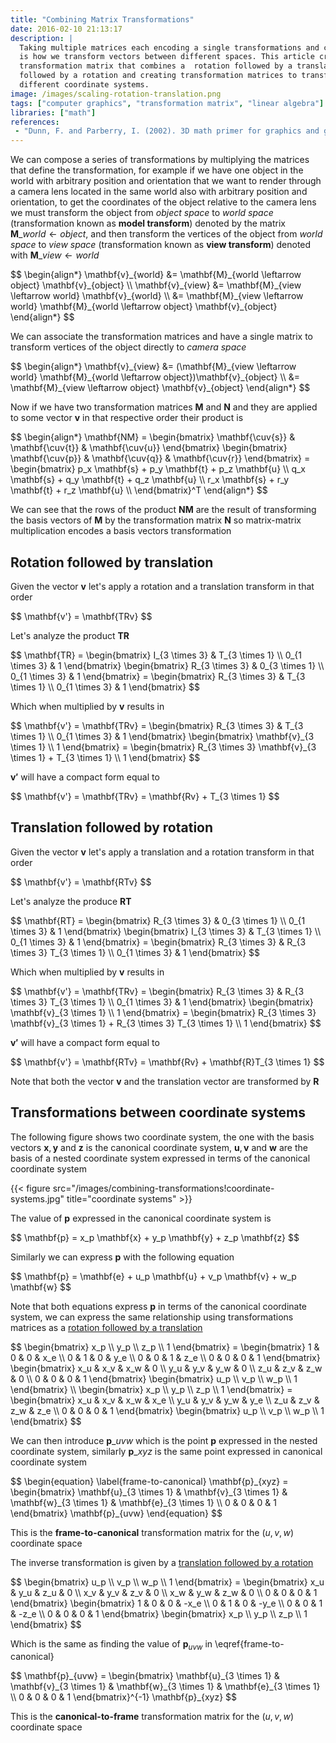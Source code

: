 ```yaml
---
title: "Combining Matrix Transformations"
date: 2016-02-10 21:13:17
description: |
  Taking multiple matrices each encoding a single transformations and combining them
  is how we transform vectors between different spaces. This article creating a
  transformation matrix that combines a  rotation followed by a translation, a translation
  followed by a rotation and creating transformation matrices to transform between
  different coordinate systems.
image: /images/scaling-rotation-translation.png
tags: ["computer graphics", "transformation matrix", "linear algebra"]
libraries: ["math"]
references:
 - "Dunn, F. and Parberry, I. (2002). 3D math primer for graphics and game development. Plano, Tex.: Wordware Pub."
---
```


We can compose a series of transformations by multiplying the matrices that define the transformation, for example if we have one object in the world with arbitrary position and orientation that we want to render through a camera lens located in the same world also with arbitrary position and orientation, to get the coordinates of the object relative to the camera lens we must transform the object from *object space* to *world space* (transformation known as **model transform**) denoted by the matrix $\mathbf{M}\_{world \leftarrow object}$, and then transform the vertices of the object from *world space* to *view space* (transformation known as **view transform**) denoted with $\mathbf{M}\_{view \leftarrow world}$

<div>$$
\begin{align*}
\mathbf{v}_{world} &= \mathbf{M}_{world \leftarrow object} \mathbf{v}_{object} \\
\mathbf{v}_{view} &= \mathbf{M}_{view \leftarrow world} \mathbf{v}_{world} \\
&= \mathbf{M}_{view \leftarrow world} \mathbf{M}_{world \leftarrow object}  \mathbf{v}_{object}
\end{align*}
$$</div>


We can associate the transformation matrices and have a single matrix to transform vertices of the object directly to *camera space*

<div>$$
\begin{align*}
\mathbf{v}_{view} &= (\mathbf{M}_{view \leftarrow world} \mathbf{M}_{world \leftarrow object})\mathbf{v}_{object} \\
 &= \mathbf{M}_{view \leftarrow object} \mathbf{v}_{object}
\end{align*}
$$</div>

Now if we have two transformation matrices $\mathbf{M}$ and $\mathbf{N}$ and they are applied to some vector $\mathbf{v}$ in that respective order their product is

<div>$$
\begin{align*}
\mathbf{NM} = \begin{bmatrix}
\mathbf{\cuv{s}} &
\mathbf{\cuv{t}} &
\mathbf{\cuv{u}}
\end{bmatrix}
\begin{bmatrix}
\mathbf{\cuv{p}} &
\mathbf{\cuv{q}} &
\mathbf{\cuv{r}}
\end{bmatrix}
= \begin{bmatrix}
p_x \mathbf{s} + p_y \mathbf{t} + p_z \mathbf{u} \\
q_x \mathbf{s} + q_y \mathbf{t} + q_z \mathbf{u} \\
r_x \mathbf{s} + r_y \mathbf{t} + r_z \mathbf{u} \\
\end{bmatrix}^T
\end{align*}
$$</div>

We can see that the rows of the product $\mathbf{NM}$ are the result of transforming the basis vectors of $\mathbf{M}$ by the transformation matrix $\mathbf{N}$ so matrix-matrix multiplication encodes a basis vectors transformation

## Rotation followed by translation

Given the vector $\mathbf{v}$ let's apply a rotation and a translation transform in that order

<div>$$
\mathbf{v'} = \mathbf{TRv}
$$</div>

Let's analyze the product $\mathbf{TR}$

<div>$$
\mathbf{TR} = \begin{bmatrix}
I_{3 \times 3} & T_{3 \times 1} \\
0_{1 \times 3} & 1
\end{bmatrix} \begin{bmatrix}
R_{3 \times 3} & 0_{3 \times 1} \\
0_{1 \times 3} & 1
\end{bmatrix} = \begin{bmatrix}
R_{3 \times 3} & T_{3 \times 1} \\
0_{1 \times 3} & 1
\end{bmatrix}
$$</div>

Which when multiplied by $\mathbf{v}$ results in

<div>$$
\mathbf{v'} = \mathbf{TRv} = \begin{bmatrix}
R_{3 \times 3} & T_{3 \times 1} \\
0_{1 \times 3} & 1
\end{bmatrix} \begin{bmatrix} \mathbf{v}_{3 \times 1} \\ 1 \end{bmatrix} = \begin{bmatrix} R_{3 \times 3} \mathbf{v}_{3 \times 1} + T_{3 \times 1} \\ 1 \end{bmatrix}
$$</div>

$\mathbf{v'}$ will have a compact form equal to

<div>$$
\mathbf{v'} = \mathbf{TRv} = \mathbf{Rv} + T_{3 \times 1}
$$</div>

## Translation followed by rotation

Given the vector $\mathbf{v}$ let's apply a translation and a rotation transform in that order

<div>$$
\mathbf{v'} = \mathbf{RTv}
$$</div>

Let's analyze the produce $\mathbf{RT}$

<div>$$
\mathbf{RT} = \begin{bmatrix}
R_{3 \times 3} & 0_{3 \times 1} \\
0_{1 \times 3} & 1
\end{bmatrix} \begin{bmatrix}
I_{3 \times 3} & T_{3 \times 1} \\
0_{1 \times 3} & 1
\end{bmatrix} = \begin{bmatrix}
R_{3 \times 3} & R_{3 \times 3} T_{3 \times 1} \\
0_{1 \times 3} & 1
\end{bmatrix}
$$</div>

Which when multiplied by $\mathbf{v}$ results in

<div>$$
\mathbf{v'} = \mathbf{TRv} = \begin{bmatrix}
R_{3 \times 3} & R_{3 \times 3} T_{3 \times 1} \\
0_{1 \times 3} & 1
\end{bmatrix} \begin{bmatrix} \mathbf{v}_{3 \times 1} \\ 1 \end{bmatrix} = \begin{bmatrix} R_{3 \times 3} \mathbf{v}_{3 \times 1} + R_{3 \times 3} T_{3 \times 1} \\ 1 \end{bmatrix}
$$</div>

$\mathbf{v'}$ will have a compact form equal to

<div>$$
\mathbf{v'} = \mathbf{RTv} = \mathbf{Rv} + \mathbf{R}T_{3 \times 1}
$$</div>

Note that both the vector $\mathbf{v}$ and the translation vector are transformed by $\mathbf{R}$

## Transformations between coordinate systems

The following figure shows two coordinate system, the one with the basis vectors $\mathbf{x}, \mathbf{y}$ and $\mathbf{z}$ is the canonical coordinate system, $\mathbf{u}, \mathbf{v}$ and $\mathbf{w}$ are the basis of a nested coordinate system expressed in terms of the canonical coordinate system

{{< figure src="/images/combining-transformations!coordinate-systems.jpg" title="coordinate systems" >}}

The value of $\mathbf{p}$ expressed in the canonical coordinate system is

<div>$$
\mathbf{p} = x_p \mathbf{x} + y_p \mathbf{y} + z_p \mathbf{z}
$$</div>

Similarly we can express $\mathbf{p}$ with the following equation

<div>$$
\mathbf{p} = \mathbf{e} + u_p \mathbf{u} + v_p \mathbf{v} + w_p \mathbf{w}
$$</div>

Note that both equations express $\mathbf{p}$ in terms of the canonical coordinate system, we can express the same relationship using transformations matrices as a [rotation followed by a translation](#rotation-followed-by-translation)

<div>$$
\begin{bmatrix} x_p \\ y_p \\ z_p \\ 1 \end{bmatrix} = \begin{bmatrix}
1 & 0 & 0 & x_e \\
0 & 1 & 0 & y_e \\
0 & 0 & 1 & z_e \\
0 & 0 & 0 & 1
\end{bmatrix} \begin{bmatrix}
x_u & x_v & x_w & 0 \\
y_u & y_v & y_w & 0 \\
z_u & z_v & z_w & 0 \\
0 & 0 & 0 & 1
\end{bmatrix} \begin{bmatrix} u_p \\ v_p \\ w_p \\ 1 \end{bmatrix} \\
\begin{bmatrix} x_p \\ y_p \\ z_p \\ 1 \end{bmatrix} = \begin{bmatrix}
x_u & x_v & x_w & x_e \\
y_u & y_v & y_w & y_e \\
z_u & z_v & z_w & z_e \\
0 & 0 & 0 & 1
\end{bmatrix} \begin{bmatrix} u_p \\ v_p \\ w_p \\ 1 \end{bmatrix}
$$</div>

We can then introduce $\mathbf{p}\_{uvw}$ which is the point $\mathbf{p}$ expressed in the nested coordinate system, similarly $\mathbf{p}\_{xyz}$ is the same point expressed in canonical coordinate system

<div>$$
\begin{equation} \label{frame-to-canonical}
\mathbf{p}_{xyz} = \begin{bmatrix}
\mathbf{u}_{3 \times 1} & \mathbf{v}_{3 \times 1} & \mathbf{w}_{3 \times 1} & \mathbf{e}_{3 \times 1} \\
0 & 0 & 0 & 1
\end{bmatrix} \mathbf{p}_{uvw}
\end{equation}
$$</div>

This is the **frame-to-canonical** transformation matrix for the $(u,v,w)$ coordinate space

The inverse transformation is given by a [translation followed by a rotation](#translation-followed-by-rotation)

<div>$$
\begin{bmatrix} u_p \\ v_p \\ w_p \\ 1 \end{bmatrix} = \begin{bmatrix}
x_u & y_u & z_u & 0 \\
x_v & y_v & z_v & 0 \\
x_w & y_w & z_w & 0 \\
0 & 0 & 0 & 1
\end{bmatrix} \begin{bmatrix}
1 & 0 & 0 & -x_e \\
0 & 1 & 0 & -y_e \\
0 & 0 & 1 & -z_e \\
0 & 0 & 0 & 1
\end{bmatrix} \begin{bmatrix} x_p \\ y_p \\ z_p \\ 1 \end{bmatrix}
$$</div>

Which is the same as finding the value of $\mathbf{p}_{uvw}$ in \eqref{frame-to-canonical}

<div>$$
\mathbf{p}_{uvw} = \begin{bmatrix}
\mathbf{u}_{3 \times 1} & \mathbf{v}_{3 \times 1} & \mathbf{w}_{3 \times 1} & \mathbf{e}_{3 \times 1} \\
0 & 0 & 0 & 1
\end{bmatrix}^{-1} \mathbf{p}_{xyz}
$$</div>

This is the **canonical-to-frame** transformation matrix for the $(u,v,w)$ coordinate space


